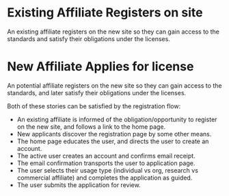 
# Existing Affiliate Registers on site
An existing affiliate registers on the new site so they can gain access to the standards and satisfy their obligations under the licenses.

# New Affiliate Applies for license
An potential affiliate registers on the new site so they can gain access to the standards, and later satisfy their obligations under the licenses.

Both of these stories can be satisfied by the registration flow:

- An existing affiliate is informed of the obligation/opportunity to register on the new site, and follows a link to the home page.
- New applicants discover the registration page by some other means.
- The home page educates the user, and directs the user to create an account.
- The active user creates an account and confirms email receipt.
- The email confirmation transports the user to application page.
- The user selects their usage type (individual vs org, research vs commercial affiliate) and completes the application as guided.
- The user submits the application for review.

